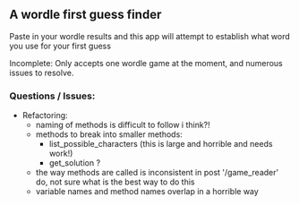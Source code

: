 ## A wordle first guess finder

Paste in your wordle results and this app will attempt to establish what word you use for your first guess

Incomplete: Only accepts one wordle game at the moment, and numerous issues to resolve.

### Questions / Issues:


- Refactoring:
    - naming of methods is difficult to follow i think?!
    - methods to break into smaller methods:
        - list_possible_characters (this is large and horrible and needs work!)
        - get_solution ?
    - the way methods are called is inconsistent in post '/game_reader' do, not sure what is the best way to do this
    - variable names and method names overlap in a horrible way